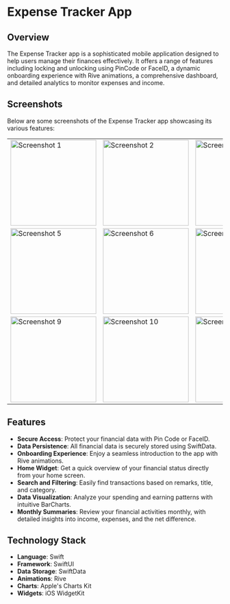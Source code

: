 # Expense Tracker App

## Overview
The Expense Tracker app is a sophisticated mobile application designed to help users manage their finances effectively. It offers a range of features including locking and unlocking using PinCode or FaceID, a dynamic onboarding experience with Rive animations, a comprehensive dashboard, and detailed analytics to monitor expenses and income.

## Screenshots

Below are some screenshots of the Expense Tracker app showcasing its various features:

<table>
  <tr>
    <td><img src="https://github.com/gytisptasinskas/ExpenseTracker/blob/main/images/Mock1.png" width="200" alt="Screenshot 1"></td>
     <td><img src="https://github.com/gytisptasinskas/ExpenseTracker/blob/main/images/Mock2.png" width="200" alt="Screenshot 2"></td>
     <td><img src="https://github.com/gytisptasinskas/ExpenseTracker/blob/main/images/Mock3.png" width="200" alt="Screenshot 3"></td>
     <td><img src="https://github.com/gytisptasinskas/ExpenseTracker/blob/main/images/Mock4.png" width="200" alt="Screenshot 4"></td>
  </tr>
  <tr>
     <td><img src="https://github.com/gytisptasinskas/ExpenseTracker/blob/main/images/Mock5.png" width="200" alt="Screenshot 5"></td>
     <td><img src="https://github.com/gytisptasinskas/ExpenseTracker/blob/main/images/Mock6.png" width="200" alt="Screenshot 6"</td>
     <td><img src="https://github.com/gytisptasinskas/ExpenseTracker/blob/main/images/Mock7.png" width="200" alt="Screenshot 7"</td>
     <td><img src="https://github.com/gytisptasinskas/ExpenseTracker/blob/main/images/Mock8.png" width="200" alt="Screenshot 8"</td>
  </tr>
    <tr>
     <td><img src="https://github.com/gytisptasinskas/ExpenseTracker/blob/main/images/Mock9.png" width="200" alt="Screenshot 9"></td>
     <td><img src="https://github.com/gytisptasinskas/ExpenseTracker/blob/main/images/Mock10.png" width="200" alt="Screenshot 10"</td>
     <td><img src="https://github.com/gytisptasinskas/ExpenseTracker/blob/main/images/Mock11.png" width="200" alt="Screenshot 11"</td>
     <td><img src="https://github.com/gytisptasinskas/ExpenseTracker/blob/main/images/Mock12.png" width="200" alt="Screenshot 12"</td>
  </tr>
</table>

## Features
- **Secure Access**: Protect your financial data with Pin Code or FaceID.
- **Data Persistence**: All financial data is securely stored using SwiftData.
- **Onboarding Experience**: Enjoy a seamless introduction to the app with Rive animations.
- **Home Widget**: Get a quick overview of your financial status directly from your home screen.
- **Search and Filtering**: Easily find transactions based on remarks, title, and category.
- **Data Visualization**: Analyze your spending and earning patterns with intuitive BarCharts.
- **Monthly Summaries**: Review your financial activities monthly, with detailed insights into income, expenses, and the net difference.

## Technology Stack
- **Language**: Swift
- **Framework**: SwiftUI
- **Data Storage**: SwiftData
- **Animations**: Rive
- **Charts**: Apple's Charts Kit
- **Widgets**: iOS WidgetKit
